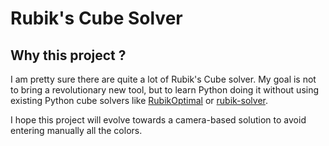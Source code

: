 # Rubik's Cube Solver

## Why this project ?

I am pretty sure there are quite a lot of Rubik's Cube solver. My goal is not to bring a revolutionary new tool, but to learn Python doing it without using existing Python cube solvers like [RubikOptimal](https://pypi.org/project/RubikOptimal/) or [rubik-solver](https://pypi.org/project/rubik-solver/).

I hope this project will evolve towards a camera-based solution to avoid entering manually all the colors.
